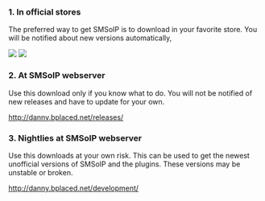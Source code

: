 ### 1. In official stores ###

The preferred way to get SMSoIP is to download in your favorite store. You will be notified about new versions automatically,

[![](http://www.android.com/images/brand/android_app_on_play_logo_large.png)](https://play.google.com/store/apps/details?id=de.christl.smsoip)   [![](http://st04.androidpit.info/img/dev/get_it_at_androidpit_bl.png)](http://www.androidpit.de/de/android/market/apps/app/de.christl.smsoip/SMSoIP)


### 2. At SMSoIP webserver ###

Use this download only if you know what to do. You will not be notified of new releases and have to update for your own.

http://danny.bplaced.net/releases/

### 3. Nightlies at SMSoIP webserver ###

Use this downloads at your own risk. This can be used to get the newest unofficial versions of SMSoIP and the plugins.
These versions may be unstable or broken.

http://danny.bplaced.net/development/